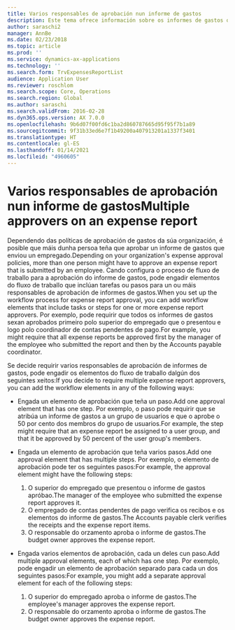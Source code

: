 ```yaml
---
title: Varios responsables de aprobación nun informe de gastos
description: Este tema ofrece información sobre os informes de gastos que requiren a aprobación de varias persoas.
author: saraschi2
manager: AnnBe
ms.date: 02/23/2018
ms.topic: article
ms.prod: ''
ms.service: dynamics-ax-applications
ms.technology: ''
ms.search.form: TrvExpensesReportList
audience: Application User
ms.reviewer: roschlom
ms.search.scope: Core, Operations
ms.search.region: Global
ms.author: saraschi
ms.search.validFrom: 2016-02-28
ms.dyn365.ops.version: AX 7.0.0
ms.openlocfilehash: 9b6d07f00fd6c1ba2d860787665d95f95f7b1a89
ms.sourcegitcommit: 9f31b33ed6e7f1b49200a407913201a1337f3401
ms.translationtype: HT
ms.contentlocale: gl-ES
ms.lasthandoff: 01/14/2021
ms.locfileid: "4960605"
---
```

# <a name="multiple-approvers-on-an-expense-report"></a><span data-ttu-id="4dd81-103">Varios responsables de aprobación nun informe de gastos</span><span class="sxs-lookup"><span data-stu-id="4dd81-103">Multiple approvers on an expense report</span></span>

<span data-ttu-id="4dd81-104">Dependendo das políticas de aprobación de gastos da súa organización, é posible que máis dunha persoa teña que aprobar un informe de gastos que enviou un empregado.</span><span class="sxs-lookup"><span data-stu-id="4dd81-104">Depending on your organization's expense approval policies, more than one person might have to approve an expense report that is submitted by an employee.</span></span> <span data-ttu-id="4dd81-105">Cando configura o proceso de fluxo de traballo para a aprobación do informe de gastos, pode engadir elementos do fluxo de traballo que inclúan tarefas ou pasos para un ou máis responsables de aprobación de informes de gastos.</span><span class="sxs-lookup"><span data-stu-id="4dd81-105">When you set up the workflow process for expense report approval, you can add workflow elements that include tasks or steps for one or more expense report approvers.</span></span> <span data-ttu-id="4dd81-106">Por exemplo, pode requirir que todos os informes de gastos sexan aprobados primeiro polo superior do empregado que o presentou e logo polo coordinador de contas pendentes de pago.</span><span class="sxs-lookup"><span data-stu-id="4dd81-106">For example, you might require that all expense reports be approved first by the manager of the employee who submitted the report and then by the Accounts payable coordinator.</span></span>

<span data-ttu-id="4dd81-107">Se decide requirir varios responsables de aprobación de informes de gastos, pode engadir os elementos do fluxo de traballo dalgún dos seguintes xeitos:</span><span class="sxs-lookup"><span data-stu-id="4dd81-107">If you decide to require multiple expense report approvers, you can add the workflow elements in any of the following ways:</span></span>

- <span data-ttu-id="4dd81-108">Engada un elemento de aprobación que teña un paso.</span><span class="sxs-lookup"><span data-stu-id="4dd81-108">Add one approval element that has one step.</span></span> <span data-ttu-id="4dd81-109">Por exemplo, o paso pode requirir que se atribúa un informe de gastos a un grupo de usuarios e que o aprobe o 50 por cento dos membros do grupo de usuarios.</span><span class="sxs-lookup"><span data-stu-id="4dd81-109">For example, the step might require that an expense report be assigned to a user group, and that it be approved by 50 percent of the user group's members.</span></span>
- <span data-ttu-id="4dd81-110">Engada un elemento de aprobación que teña varios pasos.</span><span class="sxs-lookup"><span data-stu-id="4dd81-110">Add one approval element that has multiple steps.</span></span> <span data-ttu-id="4dd81-111">Por exemplo, o elemento de aprobación pode ter os seguintes pasos:</span><span class="sxs-lookup"><span data-stu-id="4dd81-111">For example, the approval element might have the following steps:</span></span>

    1. <span data-ttu-id="4dd81-112">O superior do empregado que presentou o informe de gastos apróbao.</span><span class="sxs-lookup"><span data-stu-id="4dd81-112">The manager of the employee who submitted the expense report approves it.</span></span>
    2. <span data-ttu-id="4dd81-113">O empregado de contas pendentes de pago verifica os recibos e os elementos do informe de gastos.</span><span class="sxs-lookup"><span data-stu-id="4dd81-113">The Accounts payable clerk verifies the receipts and the expense report items.</span></span>
    3. <span data-ttu-id="4dd81-114">O responsable do orzamento aproba o informe de gastos.</span><span class="sxs-lookup"><span data-stu-id="4dd81-114">The budget owner approves the expense report.</span></span>

- <span data-ttu-id="4dd81-115">Engada varios elementos de aprobación, cada un deles cun paso.</span><span class="sxs-lookup"><span data-stu-id="4dd81-115">Add multiple approval elements, each of which has one step.</span></span> <span data-ttu-id="4dd81-116">Por exemplo, pode engadir un elemento de aprobación separado para cada un dos seguintes pasos:</span><span class="sxs-lookup"><span data-stu-id="4dd81-116">For example, you might add a separate approval element for each of the following steps:</span></span>

    1. <span data-ttu-id="4dd81-117">O superior do empregado aproba o informe de gastos.</span><span class="sxs-lookup"><span data-stu-id="4dd81-117">The employee's manager approves the expense report.</span></span>
    2. <span data-ttu-id="4dd81-118">O responsable do orzamento aproba o informe de gastos.</span><span class="sxs-lookup"><span data-stu-id="4dd81-118">The budget owner approves the expense report.</span></span>
